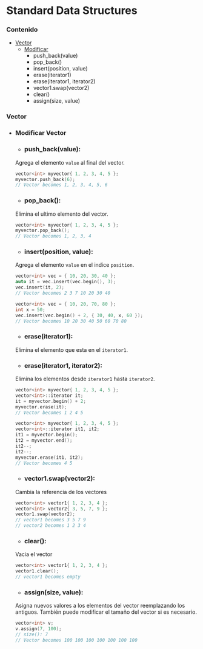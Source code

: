 # Standard Data Structures

### Contenido

* [Vector](#vector)
    * [Modificar](#modificar-vector)
        * push_back(value)
        * pop_back()
        * insert(position, value)
        * erase(iterator1)
        * erase(iterator1, iterator2)
        * vector1.swap(vector2)
        * clear()
        * assign(size, value)


### Vector

* ### Modificar Vector

    * ### push_back(value):
    Agrega el elemento `value` al final del vector.
    ```c++
    vector<int> myvector{ 1, 2, 3, 4, 5 }; 
    myvector.push_back(6); 
    // Vector becomes 1, 2, 3, 4, 5, 6 
    ```

    * ### pop_back():
    Elimina el ultimo elemento del vector.
    ```c++
    vector<int> myvector{ 1, 2, 3, 4, 5 }; 
    myvector.pop_back(); 
    // Vector becomes 1, 2, 3, 4 
    ```

    * ### insert(position, value):
    Agrega el elemento `value` en el indice `position`.
    ```c++
    vector<int> vec = { 10, 20, 30, 40 }; 
    auto it = vec.insert(vec.begin(), 3); 
    vec.insert(it, 2);
    // Vector becomes 2 3 7 10 20 30 40

    vector<int> vec = { 10, 20, 70, 80 }; 
    int x = 50; 
    vec.insert(vec.begin() + 2, { 30, 40, x, 60 }); 
    // Vector becomes 10 20 30 40 50 60 70 80
    ```

    * ### erase(iterator1):
    Elimina el elemento que esta en el `iterator1`.
    * ### erase(iterator1, iterator2):
    Elimina los elementos desde `iterator1` hasta `iterator2`.

    ```c++
    vector<int> myvector{ 1, 2, 3, 4, 5 }; 
    vector<int>::iterator it; 
    it = myvector.begin() + 2; 
    myvector.erase(it);
    // Vector becomes 1 2 4 5

    vector<int> myvector{ 1, 2, 3, 4, 5 }; 
    vector<int>::iterator it1, it2; 
    it1 = myvector.begin(); 
    it2 = myvector.end(); 
    it2--; 
    it2--; 
    myvector.erase(it1, it2); 
    // Vector becomes 4 5
    ```

    * ### vector1.swap(vector2):
    Cambia la referencia de los vectores
    ```c++
    vector<int> vector1{ 1, 2, 3, 4 };
    vector<int> vector2{ 3, 5, 7, 9 }; 
    vector1.swap(vector2); 
    // vector1 becomes 3 5 7 9 
    // vector2 becomes 1 2 3 4 
    ```

    * ### clear():
    Vacia el vector
    ```c++
    vector<int> vector1{ 1, 2, 3, 4 };
    vector1.clear(); 
    // vector1 becomes empty 
    ```

    * ### assign(size, value):
    Asigna nuevos valores a los elementos del vector reemplazando los antiguos. También puede modificar el tamaño del vector si es necesario.

    ```c++
    vector<int> v; 
    v.assign(7, 100);
    // size(): 7
    // Vector becomes 100 100 100 100 100 100 100 
    ```
